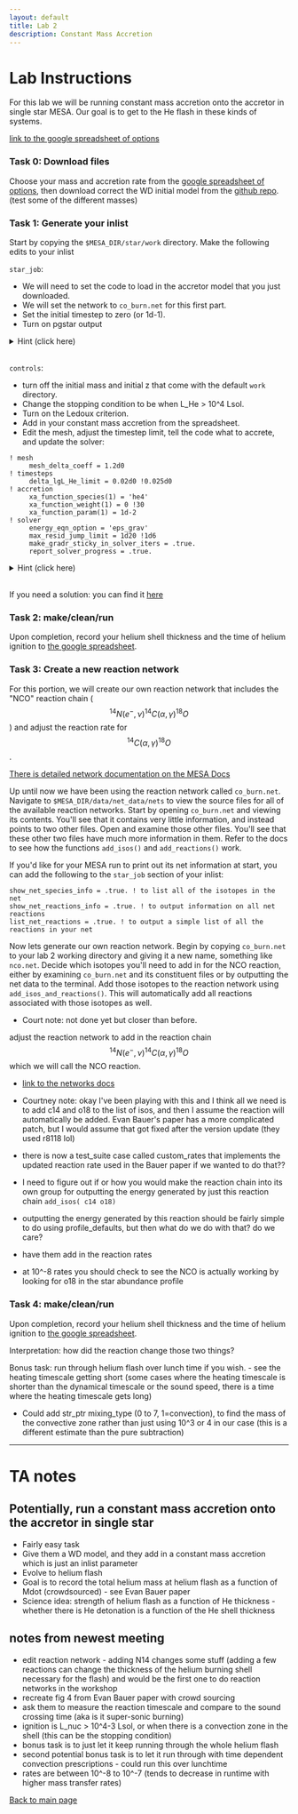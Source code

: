 ```yaml
---
layout: default
title: Lab 2
description: Constant Mass Accretion
---
```



# Lab Instructions

For this lab we will be running constant mass accretion onto the accretor in single star MESA. Our goal is to get to the He flash in these kinds of systems.

[link to the google spreadsheet of options](https://docs.google.com/spreadsheets/d/1__UPg_5JfiBkJpZTleyaSwW_faxHzmo_X7Us2RTfLOM/edit#gid=1651867869)

### Task 0: Download files
Choose your mass and accretion rate from the [google spreadsheet of options](https://docs.google.com/spreadsheets/d/1__UPg_5JfiBkJpZTleyaSwW_faxHzmo_X7Us2RTfLOM/edit#gid=1651867869), then download correct the WD initial model from the [github repo](https://github.com/courtcraw/mesadu_wdbinaries). (test some of the different masses)

### Task 1: Generate your inlist
Start by copying the <code>$MESA_DIR/star/work</code> directory. Make the following edits to your inlist

<code>star_job</code>:

* We will need to set the code to load in the accretor model that you just downloaded. 
* We will set the network to <code>co_burn.net</code> for this first part. 
* Set the initial timestep to zero (or 1d-1). 
* Turn on pgstar output

<hint><details>
<summary> Hint (click here) </summary><p>
Search for the following in the MESA Documentation: <code>load_saved_model</code>, <code>change_initial_net</code>, <code>set_initial_dt</code>, and <code>pgstar_flag</code>
</p></details></hint>
<br>

<code>controls</code>: 

* turn off the initial mass and initial z that come with the default <code>work</code> directory. 
* Change the stopping condition to be when L_He > 10^4 Lsol. 
* Turn on the Ledoux criterion. 
* Add in your constant mass accretion from the spreadsheet.
* Edit the mesh, adjust the timestep limit, tell the code what to accrete, and update the solver:
```
! mesh
     mesh_delta_coeff = 1.2d0
! timesteps
     delta_lgL_He_limit = 0.02d0 !0.025d0
! accretion
     xa_function_species(1) = 'he4'
     xa_function_weight(1) = 0 !30
     xa_function_param(1) = 1d-2
! solver
     energy_eqn_option = 'eps_grav'
     max_resid_jump_limit = 1d20 !1d6
     make_gradr_sticky_in_solver_iters = .true.
     report_solver_progress = .true.
```

<hint><details>
<summary> Hint (click here) </summary><p>
Search for the following in the MESA Documentation: <code>power_he_burn_upper_limit</code>, <code>use_ledoux_criterion</code>, and <code>mass_change</code>
</p></details></hint>
<br>

If you need a solution: you can find it [here](./lab2_solns.md)

### Task 2: make/clean/run
Upon completion, record your helium shell thickness and the time of helium ignition to [the google spreadsheet](https://docs.google.com/spreadsheets/d/1__UPg_5JfiBkJpZTleyaSwW_faxHzmo_X7Us2RTfLOM/edit#gid=1651867869).


### Task 3: Create a new reaction network
For this portion, we will create our own reaction network that includes the "NCO" reaction chain ($$^{14}N(e^-,\nu)^{14}C(\alpha,\gamma)^{18}O$$) and adjust the reaction rate for $$^{14}C(\alpha,\gamma)^{18}O$$. 

[There is detailed network documentation on the MESA Docs](https://docs.mesastar.org/en/latest/net/nets.html)

Up until now we have been using the reaction network called <code>co_burn.net</code>. Navigate to <code>$MESA_DIR/data/net_data/nets</code> to view the source files for all of the available reaction networks. Start by opening <code>co_burn.net</code> and viewing its contents. You'll see that it contains very little information, and instead points to two other files. Open and examine those other files. You'll see that these other two files have much more information in them. Refer to the docs to see how the functions <code>add_isos()</code> and <code>add_reactions()</code> work.

If you'd like for your MESA run to print out its net information at start, you can add the following to the <code>star_job</code> section of your inlist:
```
show_net_species_info = .true. ! to list all of the isotopes in the net
show_net_reactions_info = .true. ! to output information on all net reactions
list_net_reactions = .true. ! to output a simple list of all the reactions in your net
```

Now lets generate our own reaction network. Begin by copying <code>co_burn.net</code> to your lab 2 working directory and giving it a new name, something like <code>nco.net</code>. Decide which isotopes you'll need to add in for the NCO reaction, either by examining <code>co_burn.net</code> and its constituent files or by outputting the net data to the terminal. Add those isotopes to the reaction network using <code>add_isos_and_reactions()</code>. This will automatically add all reactions associated with those isotopes as well. 

* Court note: not done yet but closer than before.

adjust the reaction network to add in the reaction chain $$^{14}N(e^-,\nu)^{14}C(\alpha,\gamma)^{18}O$$ which we will call the NCO reaction.
* [link to the networks docs](https://docs.mesastar.org/en/latest/net/nets.html)

* Courtney note: okay I've been playing with this and I think all we need is to add c14 and o18 to the list of isos, and then I assume the reaction will automatically be added. Evan Bauer's paper has a more complicated patch, but I would assume that got fixed after the version update (they used r8118 lol)
* there is now a test_suite case called custom_rates that implements the updated reaction rate used in the Bauer paper if we wanted to do that?? 
* I need to figure out if or how you would make the reaction chain into its own group for outputting the energy generated by just this reaction chain
<code>add_isos(
c14
o18)</code>

* outputting the energy generated by this reaction should be fairly simple to do using profile_defaults, but then what do we do with that? do we care?
* have them add in the reaction rates
* at 10^-8 rates you should check to see the NCO is actually working by looking for o18 in the star abundance profile

### Task 4: make/clean/run
Upon completion, record your helium shell thickness and the time of helium ignition to [the google spreadsheet](https://docs.google.com/spreadsheets/d/1__UPg_5JfiBkJpZTleyaSwW_faxHzmo_X7Us2RTfLOM/edit#gid=1651867869).

Interpretation: how did the reaction change those two things?

Bonus task: run through helium flash over lunch time if you wish. - see the heating timescale getting short (some cases where the heating timescale is shorter than the dynamical timescale or the sound speed, there is a time where the heating timescale gets long)

* Could add str_ptr mixing_type (0 to 7, 1=convection), to find the mass of the convective zone rather than just using 10^3 or 4 in our case (this is a different estimate than the pure subtraction)





* * *

# TA notes

## Potentially, run a constant mass accretion onto the accretor in single star
* Fairly easy task 
* Give them a WD model, and they add in a constant mass accretion which is just an inlist parameter
* Evolve to helium flash
* Goal is to record the total helium mass at helium flash as a function of Mdot (crowdsourced) - see Evan Bauer paper
* Science idea: strength of helium flash as a function of He thickness - whether there is He detonation is a function of the He shell thickness


## notes from newest meeting
* edit reaction network - adding N14 changes some stuff (adding a few reactions can change the thickness of the helium burning shell necessary for the flash) and would be the first one to do reaction networks in the workshop
* recreate fig 4 from Evan Bauer paper with crowd sourcing
* ask them to measure the reaction timescale and compare to the sound crossing time (aka is it super-sonic burning)
* ignition is L_nuc > 10^4-3 Lsol, or when there is a convection zone in the shell (this can be the stopping condition)
* bonus task is to just let it keep running through the whole helium flash
* second potential bonus task is to let it run through with time dependent convection prescriptions - could run this over lunchtime
* rates are between 10^-8 to 10^-7 (tends to decrease in runtime with higher mass transfer rates)









[Back to main page](./)
